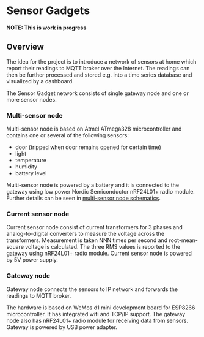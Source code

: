 
# Sensor Gadgets

**NOTE: This is work in progress**

## Overview

The idea for the project is to introduce a network of sensors at home which report their readings to MQTT broker over the Internet.
The readings can then be further processed and stored e.g. into a time series database and visualized by a dashboard.

The Sensor Gadget network consists of single gateway node and one or more sensor nodes.

### Multi-sensor node

Multi-sensor node is based on Atmel ATmega328 microcontroller and contains one or several of the following sensors:

- door (tripped when door remains opened for certain time)
- light
- temperature
- humidity
- battery level

Multi-sensor node is powered by a battery and it is connected to the gateway using low power Nordic Semiconductor nRF24L01+ radio module.
Further details can be seen in [multi-sensor node schematics](https://media.githubusercontent.com/media/tsaarni/sensor-gadgets/master/docs/multi-sensor-node-atmega328/sensor-node-atmega328.png).


### Current sensor node

Current sensor node consist of current transformers for 3 phases and analog-to-digital converters to measure the voltage across the transformers.  Measurement is taken NNN times per second and root-mean-square voltage is calculated.  The three RMS values is reported to the gateway using nRF24L01+ radio module.
Current sensor node is powered by 5V power supply.


### Gateway node

Gateway node connects the sensors to IP network and forwards the readings to MQTT broker.

The hardware is based on WeMos d1 mini development board for ESP8266 microcontroller.  It has integrated wifi and TCP/IP support.  The gateway node also has nRF24L01+ radio module for receiving data from sensors.
Gateway is powered by USB power adapter.

